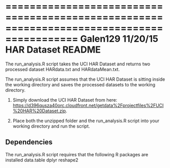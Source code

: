 ==========================================================================================
Galen129
11/20/15
HAR Dataset README
==========================================================================================

The run_analysis.R script takes the UCI HAR Dataset and returns two processed dataset HARdata.txt and HARdataMean.txt.

The run_analysis.R script assumes that the UCI HAR Dataset is sitting inside the working directory and saves the processed datasets to the working directory. 

1. Simply download the UCI HAR Dataset from here: 
https://d396qusza40orc.cloudfront.net/getdata%2Fprojectfiles%2FUCI%20HAR%20Dataset.zip. 

2. Place both the unzipped folder and the run_analysis.R script into your working directory and run the script.

Dependencies
------------
The run_analysis.R script requires that the following R packages are installed
data.table
dplyr
reshape2
 

